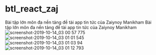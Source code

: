 # btl_react_zaj
Bài tập lớn môn đa nền tảng đề tài app tin tức của Zaiynoy Manikham
Bài tập lớn môn đa nền tảng đề tài app tin tức của Zaiynoy Manikham
![screenshot-2019-10-14_03 00 57 775](https://user-images.githubusercontent.com/49606292/66743839-acb61b00-ee2f-11e9-9e71-6ed973ba6aa6.png)
![screenshot-2019-10-14_03 01 01 545](https://user-images.githubusercontent.com/49606292/66743840-ad4eb180-ee2f-11e9-9fdc-73e69256d239.png)
![screenshot-2019-10-14_03 01 03 94](https://user-images.githubusercontent.com/49606292/66743841-ad4eb180-ee2f-11e9-9497-6ab411915ff1.png)
![screenshot-2019-10-14_03 01 12 793](https://user-images.githubusercontent.com/49606292/66743842-ad4eb180-ee2f-11e9-8be8-002d0156c00a.png)
